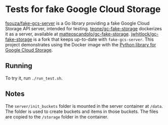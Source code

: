 Tests for fake Google Cloud Storage
===================================

[fsouza/fake-gcs-server] is a Go library providing a fake Google Cloud Storage
API server, intended for testing. [teone/gc-fake-storage] dockerizes it as a
server, available at [matteoscandolo/gc-fake-storage].
[jwhitlock/gc-fake-storage] is a fork that keeps up-to-date with
`fake-gcs-server`. This project demonstrates using the Docker image with the
[Python library for Google Cloud Storage].

Running
-------

To try it, run ``./run_test.sh``.

Notes
-----

The ``server/init_buckets`` folder is mounted in the server container at
``/data``. The folder is used to create buckets and items in those buckets.
The files are copied to the ``/storage`` folder in the container.

[Python library for Google Cloud Storage]: https://github.com/googleapis/google-cloud-python/tree/master/storage
[jwhitlock/gc-fake-storage]: https://github.com/jwhitlock/gc-fake-storage
[fsouza/fake-gcs-server]: https://github.com/fsouza/fake-gcs-server/
[matteoscandolo/gc-fake-storage]: https://hub.docker.com/r/matteoscandolo/gc-fake-storage
[teone/gc-fake-storage]: https://github.com/teone/gc-fake-storage
